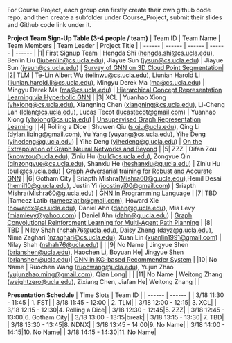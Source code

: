 For Course Project, each group can firstly create their own github code repo, and then create a subfolder under Course_Project, submit their slides and Github code link under it.

**Project Team Sign-Up Table (3-4 people / team)**
| Team ID | Team Name | Team Members | Team Leader | Project Title |
| ------ | ------ | ------ | ------ | ------ |
|1| First Signup Team | Hengda Shi (hengda.shi@cs.ucla.edu), Benlin Liu (liubenlin@cs.ucla.edu), Jiayue Sun (jysun@cs.ucla.edu) | Jiayue Sun (jysun@cs.ucla.edu) | [Survey of GNN on 3D Cloud Point Segmentation](https://github.com/jis216/Survey-GNN-on-point-cloud-segmentation)|
|2| TLM | Te-Lin Albert Wu (telinwu@cs.ucla.edu), Liunian Harold Li (liunian.harold.li@cs.ucla.edu), Mingyu Derek Ma (ma@cs.ucla.edu) | Mingyu Derek Ma (ma@cs.ucla.edu) | [Hierarchical Concept Representation Learning via Hyperbolic GNN](https://github.com/derekmma/cs249-hyperbolic-gnn) |
|3| XCL | Yuanhao Xiong (yhxiong@cs.ucla.edu), Xiangning Chen (xiangning@cs.ucla.edu), Li-Cheng Lan (lclan@cs.ucla.edu), Lucas Tecot (lucastecot@gmail.com) | Yuanhao Xiong (yhxiong@cs.ucla.edu) | [Unsupervised Graph Representation Learning](https://github.com/xyh97/graph_representation) |
|4| Rolling a Dice | Shuwen Qiu (s.qiu@ucla.edu), Qing Li (dylan.liqing@gmail.com), Yu Yang (yuyang@cs.ucla.edu), Yihe Deng (yihedeng@g.ucla.edu) |  Yihe Deng (yihedeng@g.ucla.edu) | [On the Extrapolation of Graph Neural Networks and Beyond](https://github.com/liqing-ustc/CS249-GNN-Final) |
|5| ZZZ | Difan Zou (knowzou@ucla.edu), Ziniu Hu (bull@cs.ucla.edu), Zongyue Qin (qinzongyue@cs.ucla.edu), Shanxiu He (heshanxiu@g.ucla.edu) | Ziniu Hu (bull@cs.ucla.edu) | [Graph Adversarial training for Robust and Accurate GNN](https://github.com/ZongyueQin/CS249)  |
|6| Gotham City | Sriapth Mishra(Mishra60@g.ucla.edu),Hemil Desai (hemil10@g.ucla.edu), Justin Yi (joostinyi00@gmail.com) | Sriapth Mishra(Mishra60@g.ucla.edu) | [GNN In Programming Language](https://github.com/Sripathm2/GNNSurvey) |
|7| TBD |Tameez Latib (tameezlatib@gmail.com), Howard Xie (howardx@cs.ucla.edu), Daniel Ahn (dahn@g.ucla.edu), Mia Levy (miamlevy@yahoo.com) | Daniel Ahn (dahn@g.ucla.edu) | [Graph Convolutional Reinforcment Learning for Multi-Agent Path Planning](https://github.com/dcahn/EvolutionaryGraphReinforcementLearning) |
|8| TBD | Nilay Shah (nshah76@ucla.edu), Daisy Zheng (dayz@g.ucla.edu), Nima Zaghari (nzaghari@cs.ucla.edu), Xuan Lin (xuanlin1991@gmail.com) | Nilay Shah (nshah76@ucla.edu) | |
|9| No Name | Jingyue Shen (brianshen@ucla.edu), Haochen Li, Boyuan He| Jingyue Shen (brianshen@ucla.edu)| [GNN in KG-based Recommender System](https://github.com/BrianShen98/GNN-in-KG-based-Recommender-System) |
|10| No Name | Ruochen Wang (ruocwang@ucla.edu), Yujun Zhao (yujunzhao.ming@gmail.com), Qian Long| | |
|11| No Name | Weitong Zhang (weightzero@ucla.edu), Zixiang Chen, Jiafan He| Weitong Zhang | |

**Presentation Schedule**
| Time Slots | Team ID |
| ------ | ------ |
| 3/18 11:30 - 11:45 | 1. FST|
| 3/18 11:45 - 12:00 | 2. TLM|
| 3/18 12:00 - 12:15| 3. XCL|
| 3/18 12:15 - 12:30|4. Rolling a Dice|
| 3/18 12:30 - 12:45|5. ZZZ|
| 3/18 12:45 - 13:00|6. Gotham City|
| 3/18 13:00 - 13:15|break|
| 3/18 13:15 - 13:30| 7. TBD|
| 3/18 13:30 - 13:45|8. NDNX|
| 3/18 13:45 - 14:00|9. No Name|
| 3/18 14:00 - 14:15|10. No Name|
| 3/18 14:15 - 14:30|11. No Name|
